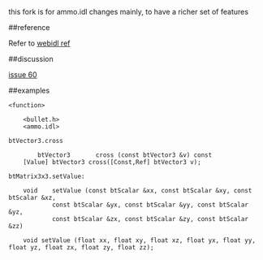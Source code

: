 
this fork is for ammo.idl changes mainly, to have a richer set of features

##reference

Refer to [webidl ref](http://kripken.github.io/emscripten-site/docs/porting/connecting_cpp_and_javascript/WebIDL-Binder.html)

##discussion

[issue 60](https://github.com/kripken/ammo.js/issues/60)

##examples

	<function>

		<bullet.h>
		<ammo.idl>

	btVector3.cross

        	btVector3       cross (const btVector3 &v) const
		[Value] btVector3 cross([Const,Ref] btVector3 v);

	btMatrix3x3.setValue:

		void 	setValue (const btScalar &xx, const btScalar &xy, const btScalar &xz, 
				const btScalar &yx, const btScalar &yy, const btScalar &yz, 
				const btScalar &zx, const btScalar &zy, const btScalar &zz)

		void setValue (float xx, float xy, float xz, float yx, float yy, float yz, float zx, float zy, float zz);

